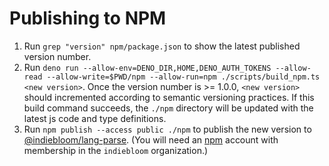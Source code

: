 
# Publishing to NPM

1) Run `grep "version" npm/package.json` to show the latest published version number.
2) Run `deno run --allow-env=DENO_DIR,HOME,DENO_AUTH_TOKENS --allow-read --allow-write=$PWD/npm --allow-run=npm ./scripts/build_npm.ts <new version>`. Once the version number is >= 1.0.0, `<new version>` should incremented according to semantic versioning practices. If this build command succeeds, the `./npm` directory will be updated with the latest js code and type definitions.
3) Run `npm publish --access public ./npm` to publish the new version to [@indiebloom/lang-parse](https://www.npmjs.com/package/@indiebloom/lang-parse). (You will need an [npm](npmjs.com) account with membership in the `indiebloom` organization.)
